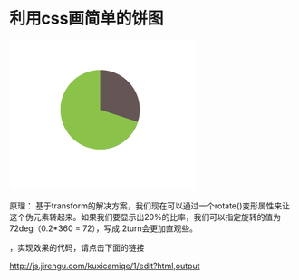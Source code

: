 # 利用css画简单的饼图

![简单的饼图](./images/2019-01-28每日一题.png)



原理：
基于transform的解决方案，我们现在可以通过一个rotate()变形属性来让这个伪元素转起来。如果我们要显示出20%的比率，我们可以指定旋转的值为72deg（0.2*360 = 72），写成.2turn会更加直观些。

，实现效果的代码，请点击下面的链接

http://js.jirengu.com/kuxicamiqe/1/edit?html,output
